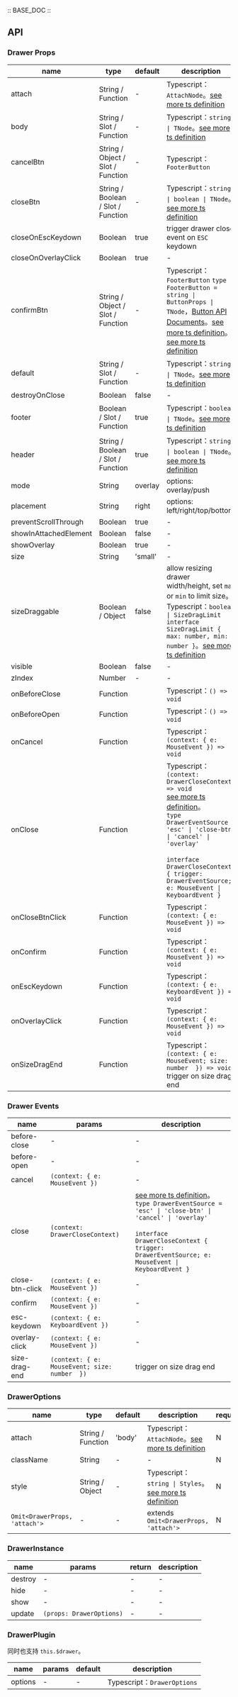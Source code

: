 :: BASE_DOC ::

## API
### Drawer Props

name | type | default | description | required
-- | -- | -- | -- | --
attach | String / Function | - | Typescript：`AttachNode`。[see more ts definition](https://github.com/Tencent/tdesign-vue/blob/develop/src/common.ts) | N
body | String / Slot / Function | - | Typescript：`string \| TNode`。[see more ts definition](https://github.com/Tencent/tdesign-vue/blob/develop/src/common.ts) | N
cancelBtn | String / Object / Slot / Function | - | Typescript：`FooterButton` | N
closeBtn | String / Boolean / Slot / Function | - | Typescript：`string \| boolean \| TNode`。[see more ts definition](https://github.com/Tencent/tdesign-vue/blob/develop/src/common.ts) | N
closeOnEscKeydown | Boolean | true | trigger drawer close event on `ESC` keydown | N
closeOnOverlayClick | Boolean | true | \- | N
confirmBtn | String / Object / Slot / Function | - | Typescript：`FooterButton` `type FooterButton = string \| ButtonProps \| TNode`，[Button API Documents](./button?tab=api)。[see more ts definition](https://github.com/Tencent/tdesign-vue/blob/develop/src/common.ts)。[see more ts definition](https://github.com/Tencent/tdesign-vue/tree/develop/src/drawer/type.ts) | N
default | String / Slot / Function | - | Typescript：`string \| TNode`。[see more ts definition](https://github.com/Tencent/tdesign-vue/blob/develop/src/common.ts) | N
destroyOnClose | Boolean | false | \- | N
footer | Boolean / Slot / Function | true | Typescript：`boolean \| TNode`。[see more ts definition](https://github.com/Tencent/tdesign-vue/blob/develop/src/common.ts) | N
header | String / Boolean / Slot / Function | true | Typescript：`string \| boolean \| TNode`。[see more ts definition](https://github.com/Tencent/tdesign-vue/blob/develop/src/common.ts) | N
mode | String | overlay | options: overlay/push | N
placement | String | right | options: left/right/top/bottom | N
preventScrollThrough | Boolean | true | \- | N
showInAttachedElement | Boolean | false | \- | N
showOverlay | Boolean | true | \- | N
size | String | 'small' | \- | N
sizeDraggable | Boolean / Object | false | allow resizing drawer width/height, set `max` or `min` to limit size。Typescript：`boolean \| SizeDragLimit` `interface SizeDragLimit { max: number, min: number }`。[see more ts definition](https://github.com/Tencent/tdesign-vue/tree/develop/src/drawer/type.ts) | N
visible | Boolean | false | \- | N
zIndex | Number | - | \- | N
onBeforeClose | Function |  | Typescript：`() => void`<br/> | N
onBeforeOpen | Function |  | Typescript：`() => void`<br/> | N
onCancel | Function |  | Typescript：`(context: { e: MouseEvent }) => void`<br/> | N
onClose | Function |  | Typescript：`(context: DrawerCloseContext) => void`<br/>[see more ts definition](https://github.com/Tencent/tdesign-vue/tree/develop/src/drawer/type.ts)。<br/>`type DrawerEventSource = 'esc' \| 'close-btn' \| 'cancel' \| 'overlay'`<br/><br/>`interface DrawerCloseContext { trigger: DrawerEventSource; e: MouseEvent \| KeyboardEvent }`<br/> | N
onCloseBtnClick | Function |  | Typescript：`(context: { e: MouseEvent }) => void`<br/> | N
onConfirm | Function |  | Typescript：`(context: { e: MouseEvent }) => void`<br/> | N
onEscKeydown | Function |  | Typescript：`(context: { e: KeyboardEvent }) => void`<br/> | N
onOverlayClick | Function |  | Typescript：`(context: { e: MouseEvent }) => void`<br/> | N
onSizeDragEnd | Function |  | Typescript：`(context: { e: MouseEvent; size: number  }) => void`<br/>trigger on size drag end | N

### Drawer Events

name | params | description
-- | -- | --
before-close | \- | \-
before-open | \- | \-
cancel | `(context: { e: MouseEvent })` | \-
close | `(context: DrawerCloseContext)` | [see more ts definition](https://github.com/Tencent/tdesign-vue/tree/develop/src/drawer/type.ts)。<br/>`type DrawerEventSource = 'esc' \| 'close-btn' \| 'cancel' \| 'overlay'`<br/><br/>`interface DrawerCloseContext { trigger: DrawerEventSource; e: MouseEvent \| KeyboardEvent }`<br/>
close-btn-click | `(context: { e: MouseEvent })` | \-
confirm | `(context: { e: MouseEvent })` | \-
esc-keydown | `(context: { e: KeyboardEvent })` | \-
overlay-click | `(context: { e: MouseEvent })` | \-
size-drag-end | `(context: { e: MouseEvent; size: number  })` | trigger on size drag end

### DrawerOptions

name | type | default | description | required
-- | -- | -- | -- | --
attach | String / Function | 'body' | Typescript：`AttachNode`。[see more ts definition](https://github.com/Tencent/tdesign-vue/blob/develop/src/common.ts) | N
className | String | - | \- | N
style | String / Object | - | Typescript：`string \| Styles`。[see more ts definition](https://github.com/Tencent/tdesign-vue/blob/develop/src/common.ts) | N
`Omit<DrawerProps, 'attach'>` | \- | - | extends `Omit<DrawerProps, 'attach'>` | N

### DrawerInstance

name | params | return | description
-- | -- | -- | --
destroy | \- | \- | \-
hide | \- | \- | \-
show | \- | \- | \-
update | `(props: DrawerOptions)` | \- | \-

### DrawerPlugin

同时也支持 `this.$drawer`。

name | params | default | description
-- | -- | -- | --
options | \- | - | Typescript：`DrawerOptions`
